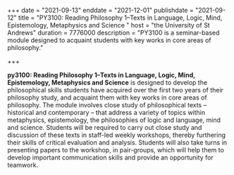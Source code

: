  +++
date = "2021-09-13"
enddate = "2021-12-01"
publishdate = "2021-09-12"
title = "PY3100: Reading Philosophy 1&ndash;Texts in Language, Logic, Mind, Epistemology, Metaphysics and Science
"
host = "the University of St Andrews"
duration = 7776000
description = "PY3100 is a seminar-based module designed to acquaint students with key works in core areas of philosophy." 

+++

**<span class="caps">py3100</span>: Reading Philosophy 1&ndash;Texts in Language, Logic, Mind, Epistemology, Metaphysics and Science** is designed to develop the philosophical skills students have acquired over the first two years of their philosophy study, and acquaint them with key works in core areas of philosophy. The module involves close study of philosophical texts &ndash; historical and contemporary &ndash; that address a variety of topics within metaphysics, epistemology, the philosophies of logic and language, mind and science. Students will be required to carry out close study and discussion of these texts in staff-led weekly workshops, thereby furthering their skills of critical evaluation and analysis. Students will also take turns in presenting papers to the workshop, in pair-groups, which will help them to develop important communication skills and provide an opportunity for teamwork.
